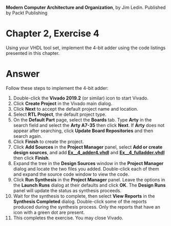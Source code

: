 __Modern Computer Architecture and Organization__, by Jim Ledin. Published by Packt Publishing
# Chapter 2, Exercise 4

Using your VHDL tool set, implement the 4-bit adder using the code listings presented in this chapter.

# Answer
Follow these steps to implement the 4-bit adder:

1. Double-click the **Vivado 2019.2** (or similar) icon to start Vivado.
2. Click **Create Project** in the Vivado main dialog.
3. Click **Next** to accept the default project name and location.
4. Select **RTL Project**, the default project type.
5. On the **Default Part** page, select the **Boards** tab. Type **Arty** in the search field and select the **Arty A7-35** then click **Next**. If **Arty** does not appear after searching, click **Update Board Repositories** and then search again.
6. Click **Finish** to create the project.
7. Click **Add Sources** in the **Project Manager** panel, select **Add or create design sources**, and add **[Ex__4_adder4.vhdl](src/Ex__4_adder4.vhdl)** and **[Ex__4_fulladder.vhdl](src/Ex__4_fulladder.vhdl)** then click **Finish**.
8. Expand the tree in the **Design Sources** window in the **Project Manager** dialog and locate the two files you added. Double-click each of them and expand the source code window to view the code.
9. Click **Run Synthesis** in the **Project Manager** panel. Leave the options in the **Launch Runs** dialog at their defaults and click **OK**. The **Design Runs** panel will update the status as synthesis proceeds.
10. Wait for the synthesis to complete, then select **View Reports** in the **Synthesis Completed** dialog. Double-click some of the reports produced during the synthesis process. Only the reports that have an icon with a green dot are present.
11. This completes the exercise. You may close Vivado.
